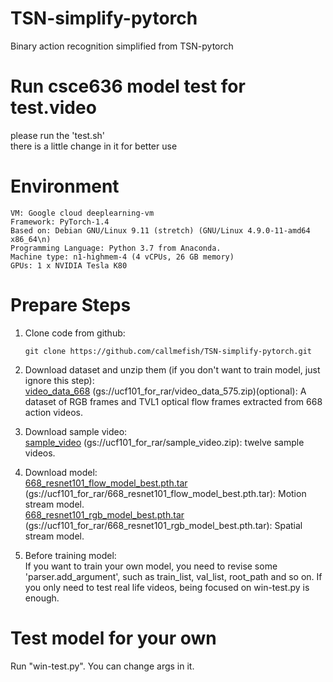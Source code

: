 # TSN-simplify-pytorch
Binary action recognition simplified from TSN-pytorch

# Run csce636 model test for test.video
please run the 'test.sh'\
there is a little change in it for better use


# Environment
```
VM: Google cloud deeplearning-vm
Framework: PyTorch-1.4
Based on: Debian GNU/Linux 9.11 (stretch) (GNU/Linux 4.9.0-11-amd64 x86_64\n)
Programming Language: Python 3.7 from Anaconda.
Machine type: n1-highmem-4 (4 vCPUs, 26 GB memory)
GPUs: 1 x NVIDIA Tesla K80
```

# Prepare Steps

 1. Clone code from github:
 	```
 	git clone https://github.com/callmefish/TSN-simplify-pytorch.git
 	```
 2. Download dataset and unzip them (if you don't want to train model, just ignore this step):\
	[video_data_668](https://storage.cloud.google.com/ucf101_for_rar/video_data_668.zip?authuser=1) (gs://ucf101_for_rar/video_data_575.zip)(optional): A dataset of RGB frames and TVL1 optical flow frames extracted from 668 action videos.
	
 

 3. Download sample video:\
	[sample_video](https://storage.cloud.google.com/ucf101_for_rar/sample_video.zip?authuser=1) (gs://ucf101_for_rar/sample_video.zip): twelve sample videos.
	
 4. Download model:\
	[668_resnet101_flow_model_best.pth.tar](https://storage.cloud.google.com/ucf101_for_rar/668_resnet101_flow_model_best.pth.tar?authuser=1) (gs://ucf101_for_rar/668_resnet101_flow_model_best.pth.tar): Motion stream model.\
	[668_resnet101_rgb_model_best.pth.tar](https://storage.cloud.google.com/ucf101_for_rar/668_resnet101_rgb_model_best.pth.tar?authuser=1) (gs://ucf101_for_rar/668_resnet101_rgb_model_best.pth.tar): Spatial stream model.

 5. Before training model:\
	If you want to train your own model, you need to revise some 'parser.add_argument', such as train_list, val_list, root_path and so on. If you only need to test real life videos, being focused on win-test.py is enough.

# Test model for your own
Run "win-test.py". You can change args in it.
